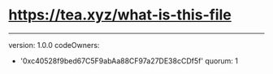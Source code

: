 # https://tea.xyz/what-is-this-file
---
version: 1.0.0
codeOwners:
  - '0xc40528f9bed67C5F9abAa88CF97a27DE38cCDf5f'
quorum: 1
